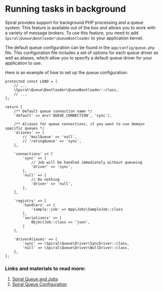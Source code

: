 # Running tasks in background

Spiral provides support for background PHP processing and a queue system. This feature is available out of the box and allows you to work with a variety of message brokers. To use this feature, you need to add `Spiral\Queue\Bootloader\QueueBootloader` to your application kernel.

The default queue configuration can be found in the `app/config/queue.php` file. This configuration file includes a set of options for each queue driver as well as aliases, which allow you to specify a default queue driver for your application to use.

Here is an example of how to set up the queue configuration:

```
protected const LOAD = [
    // ...
    \Spiral\Queue\Bootloader\QueueBootloader::class,
    // ...
];

return [
    /** Default queue connection name */
    'default' => env('QUEUE_CONNECTION', 'sync'),

    /** Aliases for queue connections, if you want to use domain specific queues */
    'aliases' => [
        // 'mailQueue' => 'null',
        // 'ratingQueue' => 'sync',
    ],
    
    'connections' => [
        'sync' => [
            // Job will be handled immediately without queueing
            'driver' => 'sync',
        ],
        'null' => [
            // Do nothing
            'driver' => 'null',
        ],
    ],
    
    'registry' => [
        'handlers' => [
            'sample::job' => App\Jobs\SampleJob::class
        ],
        'serializers' => [
            ObjectJob::class => 'json',
        ]
    ],
    
    'driverAliases' => [
        'sync' => \Spiral\Queue\Driver\SyncDriver::class,
        'null' => \Spiral\Queue\Driver\NullDriver::class,
    ],
];
```

### Links and materials to read more:
1. [Spiral Queue and Jobs](https://spiral.dev/docs/queue-jobs/3.7/en)
2. [Spiral Queue Configuration](https://spiral.dev/docs/queue-configuration/3.7/en)
